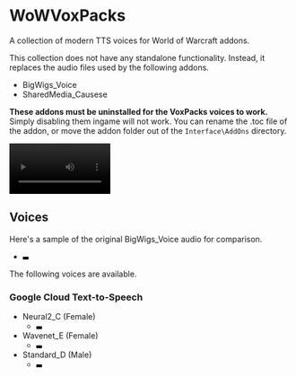 # WoWVoxPacks

A collection of modern TTS voices for World of Warcraft addons.

This collection does not have any standalone functionality. Instead, it replaces the audio files used by the following
addons.

- BigWigs_Voice
- SharedMedia_Causese

**These addons must be uninstalled for the VoxPacks voices to work.** Simply disabling them ingame will not work.
You can rename the .toc file of the addon, or move the addon folder out of the `Interface\AddOns` directory.

<video src='https://github.com/user-attachments/assets/8bceffae-2e57-49cb-bb74-aab43ac65ae7' width=180></video>

## Voices

Here's a sample of the original BigWigs_Voice audio for comparison.

- <video src='https://github.com/user-attachments/assets/9aeffdd5-a0a0-4021-9869-e2827241be27' width=10>BigWigs_Voice
  sample</video>

The following voices are available.

### Google Cloud Text-to-Speech

- Neural2_C (Female)
    - <video src='https://github.com/user-attachments/assets/b5b99b0b-cfdf-4106-8461-d9df8588a4e4' width=10></video>
- Wavenet_E (Female)
    - <video src='https://github.com/user-attachments/assets/78969d82-4878-403c-8201-c220f26f8ecc' width=10></video>
- Standard_D (Male)
    - <video src='https://github.com/user-attachments/assets/bc28901b-165b-4d73-8fb5-956e53a95acd' width=10></video>